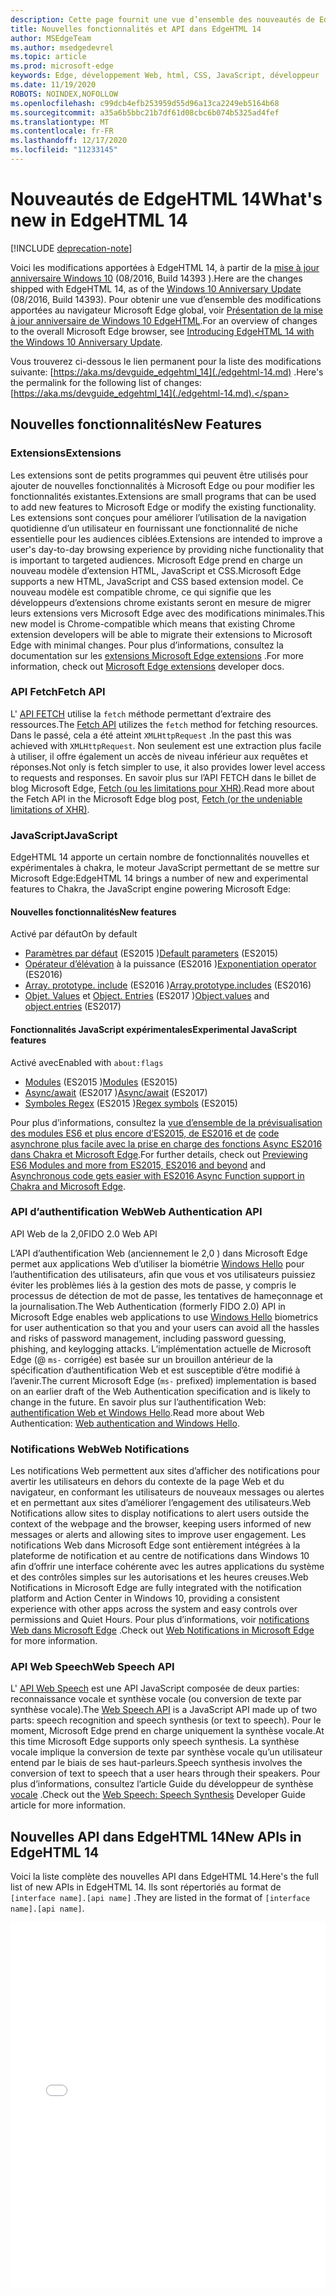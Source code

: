 ```yaml
---
description: Cette page fournit une vue d’ensemble des nouveautés de EdgeHTML 14.
title: Nouvelles fonctionnalités et API dans EdgeHTML 14
author: MSEdgeTeam
ms.author: msedgedevrel
ms.topic: article
ms.prod: microsoft-edge
keywords: Edge, développement Web, html, CSS, JavaScript, développeur
ms.date: 11/19/2020
ROBOTS: NOINDEX,NOFOLLOW
ms.openlocfilehash: c99dcb4efb253959d55d96a13ca2249eb5164b68
ms.sourcegitcommit: a35a6b5bbc21b7df61d08cbc6b074b5325ad4fef
ms.translationtype: MT
ms.contentlocale: fr-FR
ms.lasthandoff: 12/17/2020
ms.locfileid: "11233145"
---
```

# <span data-ttu-id="07ce7-104">Nouveautés de EdgeHTML 14</span><span class="sxs-lookup"><span data-stu-id="07ce7-104">What's new in EdgeHTML 14</span></span>  

[!INCLUDE [deprecation-note](../../includes/legacy-edge-note.md)]  

<span data-ttu-id="07ce7-105">Voici les modifications apportées à EdgeHTML 14, à partir de la [mise à jour anniversaire Windows 10](https://blogs.windows.com/windowsexperience/2016/06/29) (08/2016, Build 14393 \).</span><span class="sxs-lookup"><span data-stu-id="07ce7-105">Here are the changes shipped with EdgeHTML 14, as of the [Windows 10 Anniversary Update](https://blogs.windows.com/windowsexperience/2016/06/29) \(08/2016, Build 14393\).</span></span>  <span data-ttu-id="07ce7-106">Pour obtenir une vue d’ensemble des modifications apportées au navigateur Microsoft Edge global, voir [Présentation de la mise à jour anniversaire de Windows 10 EdgeHTML](https://blogs.windows.com/msedgedev/2016/08/04).</span><span class="sxs-lookup"><span data-stu-id="07ce7-106">For an overview of changes to the overall Microsoft Edge browser, see [Introducing EdgeHTML 14 with the Windows 10 Anniversary Update](https://blogs.windows.com/msedgedev/2016/08/04).</span></span>  

<span data-ttu-id="07ce7-107">Vous trouverez ci-dessous le lien permanent pour la liste des modifications suivante: [https://aka.ms/devguide_edgehtml_14](./edgehtml-14.md) .</span><span class="sxs-lookup"><span data-stu-id="07ce7-107">Here's the permalink for the following list of changes: [https://aka.ms/devguide_edgehtml_14](./edgehtml-14.md).</span></span>  

## <span data-ttu-id="07ce7-108">Nouvelles fonctionnalités</span><span class="sxs-lookup"><span data-stu-id="07ce7-108">New Features</span></span>  

### <span data-ttu-id="07ce7-109">Extensions</span><span class="sxs-lookup"><span data-stu-id="07ce7-109">Extensions</span></span>  

<span data-ttu-id="07ce7-110">Les extensions sont de petits programmes qui peuvent être utilisés pour ajouter de nouvelles fonctionnalités à Microsoft Edge ou pour modifier les fonctionnalités existantes.</span><span class="sxs-lookup"><span data-stu-id="07ce7-110">Extensions are small programs that can be used to add new features to Microsoft Edge or modify the existing functionality.</span></span>  <span data-ttu-id="07ce7-111">Les extensions sont conçues pour améliorer l’utilisation de la navigation quotidienne d’un utilisateur en fournissant une fonctionnalité de niche essentielle pour les audiences ciblées.</span><span class="sxs-lookup"><span data-stu-id="07ce7-111">Extensions are intended to improve a user's day-to-day browsing experience by providing niche functionality that is important to targeted audiences.</span></span>  <span data-ttu-id="07ce7-112">Microsoft Edge prend en charge un nouveau modèle d’extension HTML, JavaScript et CSS.</span><span class="sxs-lookup"><span data-stu-id="07ce7-112">Microsoft Edge supports a new HTML, JavaScript and CSS based extension model.</span></span>  <span data-ttu-id="07ce7-113">Ce nouveau modèle est compatible chrome, ce qui signifie que les développeurs d’extensions chrome existants seront en mesure de migrer leurs extensions vers Microsoft Edge avec des modifications minimales.</span><span class="sxs-lookup"><span data-stu-id="07ce7-113">This new model is Chrome-compatible which means that existing Chrome extension developers will be able to migrate their extensions to Microsoft Edge with minimal changes.</span></span>  <span data-ttu-id="07ce7-114">Pour plus d’informations, consultez la documentation sur les [extensions Microsoft Edge extensions](../../extensions/index.md) .</span><span class="sxs-lookup"><span data-stu-id="07ce7-114">For more information, check out [Microsoft Edge extensions](../../extensions/index.md) developer docs.</span></span>  

### <span data-ttu-id="07ce7-115">API Fetch</span><span class="sxs-lookup"><span data-stu-id="07ce7-115">Fetch API</span></span>  
<span data-ttu-id="07ce7-116">L' [API FETCH](https://fetch.spec.whatwg.org#fetch-api) utilise la `fetch` méthode permettant d’extraire des ressources.</span><span class="sxs-lookup"><span data-stu-id="07ce7-116">The [Fetch API](https://fetch.spec.whatwg.org#fetch-api) utilizes the `fetch` method for fetching resources.</span></span>  <span data-ttu-id="07ce7-117">Dans le passé, cela a été atteint `XMLHttpRequest` .</span><span class="sxs-lookup"><span data-stu-id="07ce7-117">In the past this was achieved with `XMLHttpRequest`.</span></span>  <span data-ttu-id="07ce7-118">Non seulement est une extraction plus facile à utiliser, il offre également un accès de niveau inférieur aux requêtes et réponses.</span><span class="sxs-lookup"><span data-stu-id="07ce7-118">Not only is fetch simpler to use, it also provides lower level access to requests and responses.</span></span>  <span data-ttu-id="07ce7-119">En savoir plus sur l’API FETCH dans le billet de blog Microsoft Edge, [Fetch (ou les limitations pour XHR)](https://blogs.windows.com/msedgedev/2016/05/24).</span><span class="sxs-lookup"><span data-stu-id="07ce7-119">Read more about the Fetch API in the Microsoft Edge blog post, [Fetch (or the undeniable limitations of XHR)](https://blogs.windows.com/msedgedev/2016/05/24).</span></span>  

### <span data-ttu-id="07ce7-120">JavaScript</span><span class="sxs-lookup"><span data-stu-id="07ce7-120">JavaScript</span></span>  

<span data-ttu-id="07ce7-121">EdgeHTML 14 apporte un certain nombre de fonctionnalités nouvelles et expérimentales à chakra, le moteur JavaScript permettant de se mettre sur Microsoft Edge:</span><span class="sxs-lookup"><span data-stu-id="07ce7-121">EdgeHTML 14 brings a number of new and experimental features to Chakra, the JavaScript engine powering Microsoft Edge:</span></span>  

#### <span data-ttu-id="07ce7-122">Nouvelles fonctionnalités</span><span class="sxs-lookup"><span data-stu-id="07ce7-122">New features</span></span>  

<span data-ttu-id="07ce7-123">Activé par défaut</span><span class="sxs-lookup"><span data-stu-id="07ce7-123">On by default</span></span>  

*   <span data-ttu-id="07ce7-124">[Paramètres par défaut](https://developer.microsoft.com/microsoft-edge/platform/status/defaultparameteres6) \(ES2015 \)</span><span class="sxs-lookup"><span data-stu-id="07ce7-124">[Default parameters](https://developer.microsoft.com/microsoft-edge/platform/status/defaultparameteres6) \(ES2015\)</span></span>
*   <span data-ttu-id="07ce7-125">[Opérateur d’élévation](https://developer.microsoft.com/microsoft-edge/platform/status/exponentiationoperatores2016) à la puissance \(ES2016 \)</span><span class="sxs-lookup"><span data-stu-id="07ce7-125">[Exponentiation operator](https://developer.microsoft.com/microsoft-edge/platform/status/exponentiationoperatores2016) \(ES2016\)</span></span>
*   <span data-ttu-id="07ce7-126">[Array. prototype. include](https://developer.microsoft.com/microsoft-edge/platform/status/arrayprototypeincludeses2016) \(ES2016 \)</span><span class="sxs-lookup"><span data-stu-id="07ce7-126">[Array.prototype.includes](https://developer.microsoft.com/microsoft-edge/platform/status/arrayprototypeincludeses2016) \(ES2016\)</span></span>
*   <span data-ttu-id="07ce7-127">[Objet. Values](https://developer.mozilla.org/docs/Web/JavaScript/Reference/Global_Objects/Object/values) et [Object. Entries](https://developer.mozilla.org/docs/Web/JavaScript/Reference/Global_Objects/Object/entries) \(ES2017 \)</span><span class="sxs-lookup"><span data-stu-id="07ce7-127">[Object.values](https://developer.mozilla.org/docs/Web/JavaScript/Reference/Global_Objects/Object/values) and [object.entries](https://developer.mozilla.org/docs/Web/JavaScript/Reference/Global_Objects/Object/entries) \(ES2017\)</span></span>  

#### <span data-ttu-id="07ce7-128">Fonctionnalités JavaScript expérimentales</span><span class="sxs-lookup"><span data-stu-id="07ce7-128">Experimental JavaScript features</span></span>  

<span data-ttu-id="07ce7-129">Activé avec</span><span class="sxs-lookup"><span data-stu-id="07ce7-129">Enabled with</span></span> `about:flags`  

*   <span data-ttu-id="07ce7-130">[Modules](https://blogs.windows.com/msedgedev/2016/05/17) \(ES2015 \)</span><span class="sxs-lookup"><span data-stu-id="07ce7-130">[Modules](https://blogs.windows.com/msedgedev/2016/05/17) \(ES2015\)</span></span>  
*   <span data-ttu-id="07ce7-131">[Async/await](https://developer.microsoft.com/microsoft-edge/platform/status/asyncfunctionses2016) \(ES2017 \)</span><span class="sxs-lookup"><span data-stu-id="07ce7-131">[Async/await](https://developer.microsoft.com/microsoft-edge/platform/status/asyncfunctionses2016) \(ES2017\)</span></span>  
*   <span data-ttu-id="07ce7-132">[Symboles Regex](https://developer.microsoft.com/microsoft-edge/platform/status/regexpbuiltinses6) \(ES2015 \)</span><span class="sxs-lookup"><span data-stu-id="07ce7-132">[Regex symbols](https://developer.microsoft.com/microsoft-edge/platform/status/regexpbuiltinses6) \(ES2015\)</span></span>  

<span data-ttu-id="07ce7-133">Pour plus d’informations, consultez la [vue d’ensemble de la prévisualisation des modules ES6 et plus encore d’ES2015, de ES2016 et de](https://blogs.windows.com/msedgedev/2016/05/17) [code asynchrone plus facile avec la prise en charge des fonctions Async ES2016 dans Chakra et Microsoft Edge](https://blogs.windows.com/msedgedev/2015/09/30).</span><span class="sxs-lookup"><span data-stu-id="07ce7-133">For further details, check out [Previewing ES6 Modules and more from ES2015, ES2016 and beyond](https://blogs.windows.com/msedgedev/2016/05/17) and [Asynchronous code gets easier with ES2016 Async Function support in Chakra and Microsoft Edge](https://blogs.windows.com/msedgedev/2015/09/30).</span></span>  

### <span data-ttu-id="07ce7-134">API d’authentification Web</span><span class="sxs-lookup"><span data-stu-id="07ce7-134">Web Authentication API</span></span>  

<span data-ttu-id="07ce7-135">API Web de la 2,0</span><span class="sxs-lookup"><span data-stu-id="07ce7-135">FIDO 2.0 Web API</span></span>  

<span data-ttu-id="07ce7-136">L’API d’authentification Web (anciennement le 2,0 \) dans Microsoft Edge permet aux applications Web d’utiliser la biométrie [Windows Hello](https://www.microsoft.com/windows/comprehensive-security) pour l’authentification des utilisateurs, afin que vous et vos utilisateurs puissiez éviter les problèmes liés à la gestion des mots de passe, y compris le processus de détection de mot de passe, les tentatives de hameçonnage et la journalisation.</span><span class="sxs-lookup"><span data-stu-id="07ce7-136">The Web Authentication \(formerly FIDO 2.0\) API in Microsoft Edge enables web applications to use [Windows Hello](https://www.microsoft.com/windows/comprehensive-security) biometrics for user authentication so that you and your users can avoid all the hassles and risks of password management, including password guessing, phishing, and keylogging attacks.</span></span>  <span data-ttu-id="07ce7-137">L’implémentation actuelle de Microsoft Edge \(@ `ms-` corrigée) est basée sur un brouillon antérieur de la spécification d’authentification Web et est susceptible d’être modifié à l’avenir.</span><span class="sxs-lookup"><span data-stu-id="07ce7-137">The current Microsoft Edge \(`ms-` prefixed\) implementation is based on an earlier draft of the Web Authentication specification and is likely to change in the future.</span></span>  <span data-ttu-id="07ce7-138">En savoir plus sur l’authentification Web:  [authentification Web et Windows Hello](../windows-integration/web-authentication.md).</span><span class="sxs-lookup"><span data-stu-id="07ce7-138">Read more about Web Authentication:  [Web authentication and Windows Hello](../windows-integration/web-authentication.md).</span></span>

### <span data-ttu-id="07ce7-139">Notifications Web</span><span class="sxs-lookup"><span data-stu-id="07ce7-139">Web Notifications</span></span>
<span data-ttu-id="07ce7-140">Les notifications Web permettent aux sites d’afficher des notifications pour avertir les utilisateurs en dehors du contexte de la page Web et du navigateur, en conformant les utilisateurs de nouveaux messages ou alertes et en permettant aux sites d’améliorer l’engagement des utilisateurs.</span><span class="sxs-lookup"><span data-stu-id="07ce7-140">Web Notifications allow sites to display notifications to alert users outside the context of the webpage and the browser, keeping users informed of new messages or alerts and allowing sites to improve user engagement.</span></span>  <span data-ttu-id="07ce7-141">Les notifications Web dans Microsoft Edge sont entièrement intégrées à la plateforme de notification et au centre de notifications dans Windows 10 afin d’offrir une interface cohérente avec les autres applications du système et des contrôles simples sur les autorisations et les heures creuses.</span><span class="sxs-lookup"><span data-stu-id="07ce7-141">Web Notifications in Microsoft Edge are fully integrated with the notification platform and Action Center in Windows 10, providing a consistent experience with other apps across the system and easy controls over permissions and Quiet Hours.</span></span>  <span data-ttu-id="07ce7-142">Pour plus d’informations, voir [notifications Web dans Microsoft Edge](https://blogs.windows.com/msedgedev/2016/05/16) .</span><span class="sxs-lookup"><span data-stu-id="07ce7-142">Check out [Web Notifications in Microsoft Edge](https://blogs.windows.com/msedgedev/2016/05/16) for more information.</span></span>  

### <span data-ttu-id="07ce7-143">API Web Speech</span><span class="sxs-lookup"><span data-stu-id="07ce7-143">Web Speech API</span></span>
<span data-ttu-id="07ce7-144">L' [API Web Speech](https://dvcs.w3.org/hg/speech-api/raw-file/tip/speechapi.html) est une API JavaScript composée de deux parties: reconnaissance vocale et synthèse vocale \(ou conversion de texte par synthèse vocale).</span><span class="sxs-lookup"><span data-stu-id="07ce7-144">The [Web Speech API](https://dvcs.w3.org/hg/speech-api/raw-file/tip/speechapi.html) is a JavaScript API made up of two parts: speech recognition and speech synthesis \(or text to speech\).</span></span>  <span data-ttu-id="07ce7-145">Pour le moment, Microsoft Edge prend en charge uniquement la synthèse vocale.</span><span class="sxs-lookup"><span data-stu-id="07ce7-145">At this time Microsoft Edge supports only speech synthesis.</span></span>  <span data-ttu-id="07ce7-146">La synthèse vocale implique la conversion de texte par synthèse vocale qu’un utilisateur entend par le biais de ses haut-parleurs.</span><span class="sxs-lookup"><span data-stu-id="07ce7-146">Speech synthesis involves the conversion of text to speech that a user hears through their speakers.</span></span>  <span data-ttu-id="07ce7-147">Pour plus d’informations, consultez l’article Guide du développeur de synthèse [vocale](https://developer.mozilla.org/docs/Web/API/Web_Speech_API) .</span><span class="sxs-lookup"><span data-stu-id="07ce7-147">Check out the [Web Speech: Speech Synthesis](https://developer.mozilla.org/docs/Web/API/Web_Speech_API) Developer Guide article for more information.</span></span>  

## <span data-ttu-id="07ce7-148">Nouvelles API dans EdgeHTML 14</span><span class="sxs-lookup"><span data-stu-id="07ce7-148">New APIs in EdgeHTML 14</span></span>

<span data-ttu-id="07ce7-149">Voici la liste complète des nouvelles API dans EdgeHTML 14.</span><span class="sxs-lookup"><span data-stu-id="07ce7-149">Here's the full list of new APIs in EdgeHTML 14.</span></span>  <span data-ttu-id="07ce7-150">Ils sont répertoriés au format de `[interface name].[api name]` .</span><span class="sxs-lookup"><span data-stu-id="07ce7-150">They are listed in the format of `[interface name].[api name]`.</span></span>  

<iframe height='585' scrolling='no' title='<span data-ttu-id="07ce7-151">Nouvelles API dans EdgeHTML 14</span><span class="sxs-lookup"><span data-stu-id="07ce7-151">New APIs in EdgeHTML 14</span></span>' src='//codepen.io/MSEdgeDev/embed/oWMEPE/?height=585&theme-id=23761&default-tab=result&embed-version=2' frameborder='no' allowtransparency='true' allowfullscreen='true' style='width: 100%;'><span data-ttu-id="07ce7-152">Reportez-vous au stylo <a href='https://codepen.io/MSEdgeDev/pen/oWMEPE/'> nouvelles API dans EdgeHTML 14 </a> MSEdgeDev ( <a href='https://codepen.io/MSEdgeDev'> @MSEdgeDev </a> ) sur <a href='https://codepen.io'> CodePen </a> .</span><span class="sxs-lookup"><span data-stu-id="07ce7-152">See the Pen <a href='https://codepen.io/MSEdgeDev/pen/oWMEPE/'>New APIs in EdgeHTML 14</a>by MSEdgeDev (<a href='https://codepen.io/MSEdgeDev'>@MSEdgeDev</a>) on <a href='https://codepen.io'>CodePen</a>.</span></span></iframe>  
